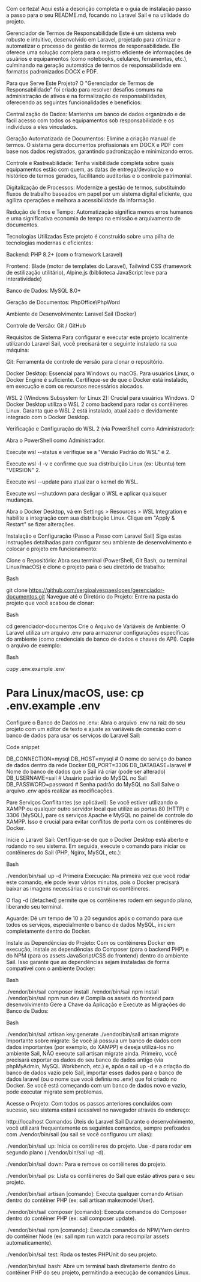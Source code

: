 Com certeza! Aqui está a descrição completa e o guia de instalação passo a passo para o seu README.md, focando no Laravel Sail e na utilidade do projeto.

Gerenciador de Termos de Responsabilidade
Este é um sistema web robusto e intuitivo, desenvolvido em Laravel, projetado para otimizar e automatizar o processo de gestão de termos de responsabilidade. Ele oferece uma solução completa para o registro eficiente de informações de usuários e equipamentos (como notebooks, celulares, ferramentas, etc.), culminando na geração automática de termos de responsabilidade em formatos padronizados DOCX e PDF.

Para que Serve Este Projeto?
O "Gerenciador de Termos de Responsabilidade" foi criado para resolver desafios comuns na administração de ativos e na formalização de responsabilidades, oferecendo as seguintes funcionalidades e benefícios:

Centralização de Dados: Mantenha um banco de dados organizado e de fácil acesso com todos os equipamentos sob responsabilidade e os indivíduos a eles vinculados.

Geração Automatizada de Documentos: Elimine a criação manual de termos. O sistema gera documentos profissionais em DOCX e PDF com base nos dados registrados, garantindo padronização e minimizando erros.

Controle e Rastreabilidade: Tenha visibilidade completa sobre quais equipamentos estão com quem, as datas de entrega/devolução e o histórico de termos gerados, facilitando auditorias e o controle patrimonial.

Digitalização de Processos: Modernize a gestão de termos, substituindo fluxos de trabalho baseados em papel por um sistema digital eficiente, que agiliza operações e melhora a acessibilidade da informação.

Redução de Erros e Tempo: Automatização significa menos erros humanos e uma significativa economia de tempo na emissão e arquivamento de documentos.

Tecnologias Utilizadas
Este projeto é construído sobre uma pilha de tecnologias modernas e eficientes:

Backend: PHP 8.2+ (com o framework Laravel)

Frontend: Blade (motor de templates do Laravel), Tailwind CSS (framework de estilização utilitário), Alpine.js (biblioteca JavaScript leve para interatividade)

Banco de Dados: MySQL 8.0+

Geração de Documentos: PhpOffice\PhpWord

Ambiente de Desenvolvimento: Laravel Sail (Docker)

Controle de Versão: Git / GitHub

Requisitos de Sistema
Para configurar e executar este projeto localmente utilizando Laravel Sail, você precisará ter o seguinte instalado na sua máquina:

Git: Ferramenta de controle de versão para clonar o repositório.

Docker Desktop: Essencial para Windows ou macOS. Para usuários Linux, o Docker Engine é suficiente. Certifique-se de que o Docker está instalado, em execução e com os recursos necessários alocados.

WSL 2 (Windows Subsystem for Linux 2): Crucial para usuários Windows. O Docker Desktop utiliza o WSL 2 como backend para rodar os contêineres Linux. Garanta que o WSL 2 está instalado, atualizado e devidamente integrado com o Docker Desktop.

Verificação e Configuração do WSL 2 (via PowerShell como Administrador):

Abra o PowerShell como Administrador.

Execute wsl --status e verifique se a "Versão Padrão do WSL" é 2.

Execute wsl -l -v e confirme que sua distribuição Linux (ex: Ubuntu) tem "VERSION" 2.

Execute wsl --update para atualizar o kernel do WSL.

Execute wsl --shutdown para desligar o WSL e aplicar quaisquer mudanças.

Abra o Docker Desktop, vá em Settings > Resources > WSL Integration e habilite a integração com sua distribuição Linux. Clique em "Apply & Restart" se fizer alterações.

Instalação e Configuração (Passo a Passo com Laravel Sail)
Siga estas instruções detalhadas para configurar seu ambiente de desenvolvimento e colocar o projeto em funcionamento:

Clone o Repositório:
Abra seu terminal (PowerShell, Git Bash, ou terminal Linux/macOS) e clone o projeto para o seu diretório de trabalho:

Bash

git clone https://github.com/sergioalvespaeslopes/gerenciador-documentos.git
Navegue até o Diretório do Projeto:
Entre na pasta do projeto que você acabou de clonar:

Bash

cd gerenciador-documentos
Crie o Arquivo de Variáveis de Ambiente:
O Laravel utiliza um arquivo .env para armazenar configurações específicas do ambiente (como credenciais de banco de dados e chaves de API). Copie o arquivo de exemplo:

Bash

copy .env.example .env
# Para Linux/macOS, use: cp .env.example .env
Configure o Banco de Dados no .env:
Abra o arquivo .env na raiz do seu projeto com um editor de texto e ajuste as variáveis de conexão com o banco de dados para usar os serviços do Laravel Sail:

Code snippet

DB_CONNECTION=mysql
DB_HOST=mysql         # O nome do serviço do banco de dados dentro da rede Docker
DB_PORT=3306
DB_DATABASE=laravel   # Nome do banco de dados que o Sail irá criar (pode ser alterado)
DB_USERNAME=sail      # Usuário padrão do MySQL no Sail
DB_PASSWORD=password  # Senha padrão do MySQL no Sail
Salve o arquivo .env após realizar as modificações.

Pare Serviços Conflitantes (se aplicável):
Se você estiver utilizando o XAMPP ou qualquer outro servidor local que utilize as portas 80 (HTTP) e 3306 (MySQL), pare os serviços Apache e MySQL no painel de controle do XAMPP. Isso é crucial para evitar conflitos de porta com os contêineres do Docker.

Inicie o Laravel Sail:
Certifique-se de que o Docker Desktop está aberto e rodando no seu sistema. Em seguida, execute o comando para iniciar os contêineres do Sail (PHP, Nginx, MySQL, etc.):

Bash

./vendor/bin/sail up -d
Primeira Execução: Na primeira vez que você rodar este comando, ele pode levar vários minutos, pois o Docker precisará baixar as imagens necessárias e construir os contêineres.

O flag -d (detached) permite que os contêineres rodem em segundo plano, liberando seu terminal.

Aguarde: Dê um tempo de 10 a 20 segundos após o comando para que todos os serviços, especialmente o banco de dados MySQL, iniciem completamente dentro do Docker.

Instale as Dependências do Projeto:
Com os contêineres Docker em execução, instale as dependências do Composer (para o backend PHP) e do NPM (para os assets JavaScript/CSS do frontend) dentro do ambiente Sail. Isso garante que as dependências sejam instaladas de forma compatível com o ambiente Docker:

Bash

./vendor/bin/sail composer install
./vendor/bin/sail npm install
./vendor/bin/sail npm run dev # Compila os assets do frontend para desenvolvimento
Gere a Chave da Aplicação e Execute as Migrações do Banco de Dados:

Bash

./vendor/bin/sail artisan key:generate
./vendor/bin/sail artisan migrate
Importante sobre migrate: Se você já possuía um banco de dados com dados importantes (por exemplo, do XAMPP) e deseja utilizá-los no ambiente Sail, NÃO execute sail artisan migrate ainda. Primeiro, você precisará exportar os dados do seu banco de dados antigo (via phpMyAdmin, MySQL Workbench, etc.) e, após o sail up -d e a criação do banco de dados vazio pelo Sail, importar esses dados para o banco de dados laravel (ou o nome que você definiu no .env) que foi criado no Docker. Se você está começando com um banco de dados novo e vazio, pode executar migrate sem problemas.

Acesse o Projeto:
Com todos os passos anteriores concluídos com sucesso, seu sistema estará acessível no navegador através do endereço:

http://localhost
Comandos Úteis do Laravel Sail
Durante o desenvolvimento, você utilizará frequentemente os seguintes comandos, sempre prefixados com ./vendor/bin/sail (ou sail se você configurou um alias):

./vendor/bin/sail up: Inicia os contêineres do projeto. Use -d para rodar em segundo plano (./vendor/bin/sail up -d).

./vendor/bin/sail down: Para e remove os contêineres do projeto.

./vendor/bin/sail ps: Lista os contêineres do Sail que estão ativos para o seu projeto.

./vendor/bin/sail artisan [comando]: Executa qualquer comando Artisan dentro do contêiner PHP (ex: sail artisan make:model User).

./vendor/bin/sail composer [comando]: Executa comandos do Composer dentro do contêiner PHP (ex: sail composer update).

./vendor/bin/sail npm [comando]: Executa comandos do NPM/Yarn dentro do contêiner Node (ex: sail npm run watch para recompilar assets automaticamente).

./vendor/bin/sail test: Roda os testes PHPUnit do seu projeto.

./vendor/bin/sail bash: Abre um terminal bash diretamente dentro do contêiner PHP do seu projeto, permitindo a execução de comandos Linux.
